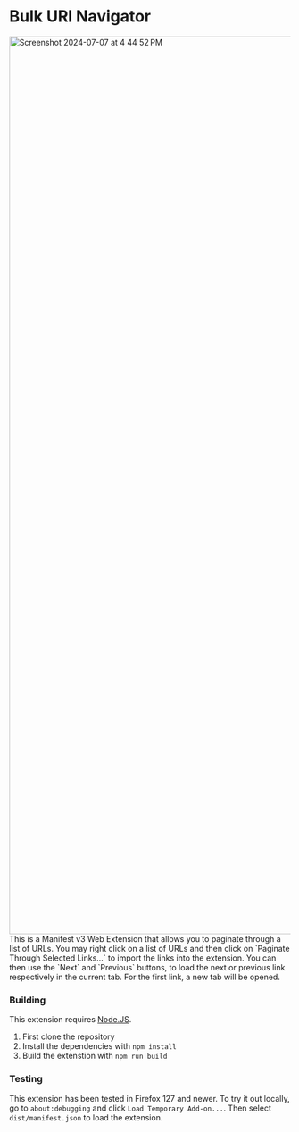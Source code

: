 # Bulk URl Navigator
<img width="1609" alt="Screenshot 2024-07-07 at 4 44 52 PM" src="https://github.com/matthew-mccall/burn/assets/46231996/7cb66d6b-58de-488d-82ab-b4a04308e11c">
This is a Manifest v3 Web Extension that allows you to paginate through a list of URLs. You may right click on a list of URLs and then click on `Paginate Through Selected Links...` to import the links into the extension. You can then use the `Next` and `Previous` buttons, to load the next or previous link respectively in the current tab. For the first link, a new tab will be opened.

### Building
This extension requires [Node.JS](https://nodejs.org/).
1. First clone the repository
2. Install the dependencies with `npm install`
3. Build the extenstion with `npm run build`

### Testing
This extension has been tested in Firefox 127 and newer. To try it out locally, go to `about:debugging` and click `Load Temporary Add-on...`. Then select `dist/manifest.json` to load the extension.
